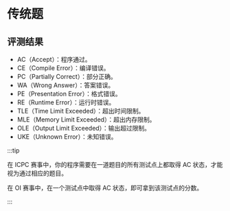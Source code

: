 # 传统题

## 评测结果

- AC（Accept）：程序通过。
- CE（Compile Error）：编译错误。
- PC（Partially Correct）：部分正确。
- WA（Wrong Answer）：答案错误。
- PE（Presentation Error）：格式错误。
- RE（Runtime Error）：运行时错误。
- TLE（Time Limit Exceeded）：超出时间限制。
- MLE（Memory Limit Exceeded）：超出内存限制。
- OLE（Output Limit Exceeded）：输出超过限制。
- UKE（Unknown Error）：未知错误。

:::tip

在 ICPC 赛事中，你的程序需要在一道题目的所有测试点上都取得 AC 状态，才能视为通过相应的题目。

在 OI 赛事中，在一个测试点中取得 AC 状态，即可拿到该测试点的分数。

:::